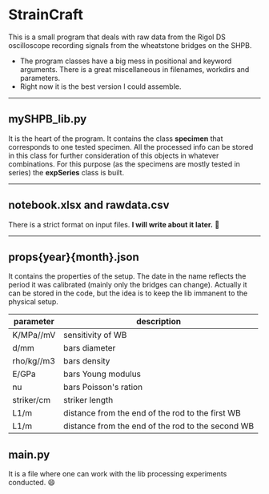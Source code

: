 # StrainCraft
This is a small program that deals with raw data from the Rigol DS oscilloscope recording signals from the wheatstone bridges on the SHPB.

* The program classes have a big mess in positional and keyword arguments. There is a great miscellaneous in filenames, workdirs and parameters.
* Right now it is the best version I could assemble.

---

## mySHPB_lib.py
It is the heart of the program. It contains the class **specimen** that corresponds to one tested specimen.
All the processed info can be stored in this class for further consideration of this objects in whatever combinations.
For this purpose (as the specimens are mostly tested in series) the **expSeries** class is built.

---

## notebook.xlsx and rawdata.csv

There is a strict format on input files. __I will write about it later.__ :crossed_fingers:

---

## props{year}{month}.json
It contains the properties of the setup. The date in the name reflects the period it was calibrated (mainly only the bridges can change).
Actually it can be stored in the code, but the idea is to keep the lib immanent to the physical setup.

| parameter | description                                       |
|---        |---                                                |
| K/MPa//mV | sensitivity of WB                                 |
|d/mm       |bars diameter                                      |
|rho/kg//m3 |bars density                                       |
|E/GPa      | bars Young modulus                                |
|nu         | bars Poisson's ration                             |
|striker/cm | striker length                                    |
|L1/m       | distance from the end of the rod to the first WB  |
|L1/m       | distance from the end of the rod to the second WB |

## main.py
It is a file where one can work with the lib processing experiments conducted. :smile:
